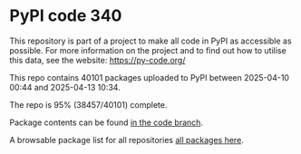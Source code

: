 # PyPI code 340

This repository is part of a project to make all code in PyPI as accessible as possible. For more information 
on the project and to find out how to utilise this data, see the website: https://py-code.org/

This repo contains 40101 packages uploaded to PyPI between 
2025-04-10 00:44 and 2025-04-13 10:34.

The repo is 95% (38457/40101) complete.

Package contents can be found [in the code branch](https://github.com/pypi-data/pypi-mirror-340/tree/code/packages).

A browsable package list for all repositories [all packages here](https://py-code.org/repositories/pypi-mirror-340).


